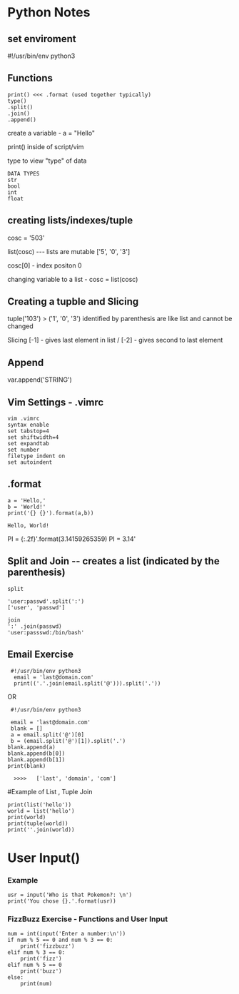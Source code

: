 # Python Notes 

## set enviroment  
#!/usr/bin/env python3 

## Functions
```
print() <<< .format (used together typically)
type()
.split()
.join()
.append()
```

create a variable - a = "Hello"

print() inside of script/vim

type to view "type" of data
```
DATA TYPES
str 
bool 
int 
float 
```

## creating lists/indexes/tuple

cosc = '503'

list(cosc)  --- lists are mutable ['5', '0', '3']

cosc[0]  - index positon 0

changing variable to a list - cosc = list(cosc)

## Creating a tupble and Slicing 
tuple('103') > ('1', '0', '3') identified by parenthesis are like list and cannot be changed

Slicing [-1] - gives last element in list / [-2] - gives second to last element

## Append
var.append('STRING')

## Vim Settings - .vimrc
```
vim .vimrc
syntax enable
set tabstop=4
set shiftwidth=4
set expandtab
set number
filetype indent on 
set autoindent
```
## .format 
```
a = 'Hello,'
b = 'World!'
print('{} {}').format(a,b))

Hello, World!
```

PI = {:.2f}'.format(3.14159265359)
PI = 3.14'


## Split and Join -- creates a list (indicated by the parenthesis)
```
split

'user:passwd'.split(':')
['user', 'passwd']

join
':' .join(passwd)
'user:passswd:/bin/bash'
```

## Email Exercise
```
 #!/usr/bin/env python3 
  email = 'last@domain.com'
  print(('.'.join(email.split('@'))).split('.'))
```
OR
```
 #!/usr/bin/env python3
 
 email = 'last@domain.com'
 blank = []
 a = email.split('@')[0]
 b = (email.split('@')[1]).split('.')
blank.append(a)
blank.append(b[0])
blank.append(b[1]) 
print(blank)

  >>>>   ['last', 'domain', 'com']
```

#Example of List , Tuple Join
```
print(list('hello'))
world = list('hello')
print(world)
print(tuple(world))
print(''.join(world))
```

# User Input()
### Example 
```
usr = input('Who is that Pokemon?: \n')
print('You chose {}.'.format(usr))
```
### FizzBuzz Exercise - Functions and User Input
```
num = int(input('Enter a number:\n'))
if num % 5 == 0 and num % 3 == 0:
    print('fizzbuzz')
elif num % 3 == 0:
    print('fizz')
elif num % 5 == 0
    print('buzz')
else:
    print(num)
```
